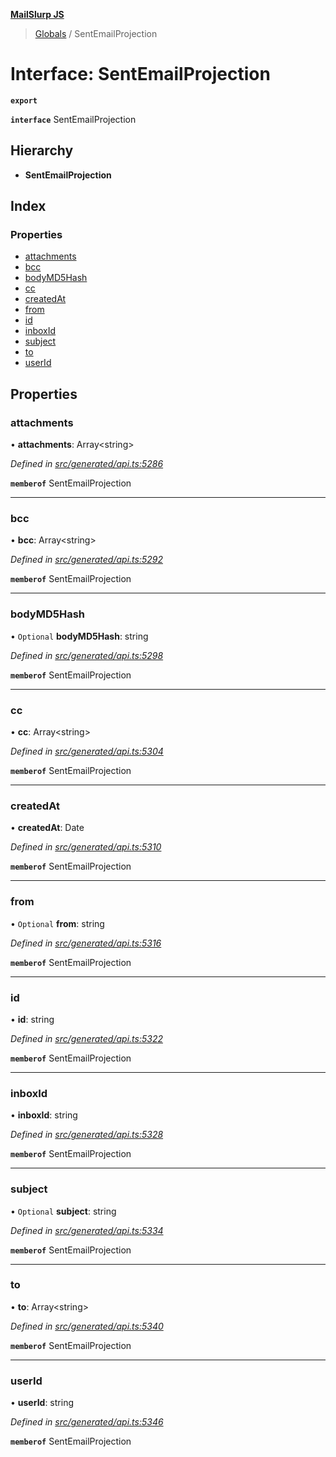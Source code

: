 **[MailSlurp JS](../README.md)**

> [Globals](../README.md) / SentEmailProjection

# Interface: SentEmailProjection

**`export`** 

**`interface`** SentEmailProjection

## Hierarchy

* **SentEmailProjection**

## Index

### Properties

* [attachments](sentemailprojection.md#attachments)
* [bcc](sentemailprojection.md#bcc)
* [bodyMD5Hash](sentemailprojection.md#bodymd5hash)
* [cc](sentemailprojection.md#cc)
* [createdAt](sentemailprojection.md#createdat)
* [from](sentemailprojection.md#from)
* [id](sentemailprojection.md#id)
* [inboxId](sentemailprojection.md#inboxid)
* [subject](sentemailprojection.md#subject)
* [to](sentemailprojection.md#to)
* [userId](sentemailprojection.md#userid)

## Properties

### attachments

•  **attachments**: Array\<string>

*Defined in [src/generated/api.ts:5286](https://github.com/mailslurp/mailslurp-client/blob/ad6aa3d/src/generated/api.ts#L5286)*

**`memberof`** SentEmailProjection

___

### bcc

•  **bcc**: Array\<string>

*Defined in [src/generated/api.ts:5292](https://github.com/mailslurp/mailslurp-client/blob/ad6aa3d/src/generated/api.ts#L5292)*

**`memberof`** SentEmailProjection

___

### bodyMD5Hash

• `Optional` **bodyMD5Hash**: string

*Defined in [src/generated/api.ts:5298](https://github.com/mailslurp/mailslurp-client/blob/ad6aa3d/src/generated/api.ts#L5298)*

**`memberof`** SentEmailProjection

___

### cc

•  **cc**: Array\<string>

*Defined in [src/generated/api.ts:5304](https://github.com/mailslurp/mailslurp-client/blob/ad6aa3d/src/generated/api.ts#L5304)*

**`memberof`** SentEmailProjection

___

### createdAt

•  **createdAt**: Date

*Defined in [src/generated/api.ts:5310](https://github.com/mailslurp/mailslurp-client/blob/ad6aa3d/src/generated/api.ts#L5310)*

**`memberof`** SentEmailProjection

___

### from

• `Optional` **from**: string

*Defined in [src/generated/api.ts:5316](https://github.com/mailslurp/mailslurp-client/blob/ad6aa3d/src/generated/api.ts#L5316)*

**`memberof`** SentEmailProjection

___

### id

•  **id**: string

*Defined in [src/generated/api.ts:5322](https://github.com/mailslurp/mailslurp-client/blob/ad6aa3d/src/generated/api.ts#L5322)*

**`memberof`** SentEmailProjection

___

### inboxId

•  **inboxId**: string

*Defined in [src/generated/api.ts:5328](https://github.com/mailslurp/mailslurp-client/blob/ad6aa3d/src/generated/api.ts#L5328)*

**`memberof`** SentEmailProjection

___

### subject

• `Optional` **subject**: string

*Defined in [src/generated/api.ts:5334](https://github.com/mailslurp/mailslurp-client/blob/ad6aa3d/src/generated/api.ts#L5334)*

**`memberof`** SentEmailProjection

___

### to

•  **to**: Array\<string>

*Defined in [src/generated/api.ts:5340](https://github.com/mailslurp/mailslurp-client/blob/ad6aa3d/src/generated/api.ts#L5340)*

**`memberof`** SentEmailProjection

___

### userId

•  **userId**: string

*Defined in [src/generated/api.ts:5346](https://github.com/mailslurp/mailslurp-client/blob/ad6aa3d/src/generated/api.ts#L5346)*

**`memberof`** SentEmailProjection

